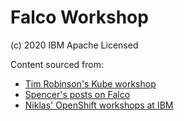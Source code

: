 Falco Workshop
==============

(c) 2020 IBM
Apache Licensed


Content sourced from:

- [Tim Robinson's Kube workshop](https://github.com/timroster/digidevcon-iks/)
- [Spencer's posts on Falco](https://developer.ibm.com/tutorials/installing-and-using-sysdig-falco/)
- [Niklas' OpenShift workshops at IBM](https://github.com/IBM/openshift-on-ibm-cloud-workshops/blob/master/5-logdna-openshift.md)
